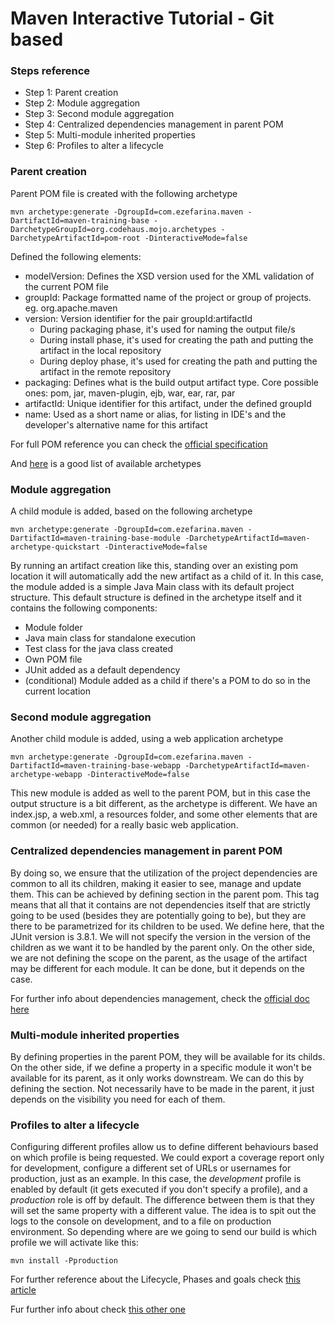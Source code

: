 # Maven Interactive Tutorial - Git based

### Steps reference
* Step 1: Parent creation
* Step 2: Module aggregation
* Step 3: Second module aggregation
* Step 4: Centralized dependencies management in parent POM
* Step 5: Multi-module inherited properties
* Step 6: Profiles to alter a lifecycle

### Parent creation
Parent POM file is created with the following archetype
```
mvn archetype:generate -DgroupId=com.ezefarina.maven -DartifactId=maven-training-base -DarchetypeGroupId=org.codehaus.mojo.archetypes -DarchetypeArtifactId=pom-root -DinteractiveMode=false
```
Defined the following elements:
* modelVersion: Defines the XSD version used for the XML validation of the current POM file
* groupId: Package formatted name of the project or group of projects. eg. org.apache.maven
* version: Version identifier for the pair groupId:artifactId
    - During packaging phase, it's used for naming the output file/s
    - During install phase, it's used for creating the path and putting the artifact in the local repository
    - During deploy phase, it's used for creating the path and putting the artifact in the remote repository
* packaging: Defines what is the build output artifact type. Core possible ones: pom, jar, maven-plugin, ejb, war, ear, rar, par
* artifactId: Unique identifier for this artifact, under the defined groupId
* name: Used as a short name or alias, for listing in IDE's and the developer's alternative name for this artifact

For full POM reference you can check the [official specification](http://maven.apache.org/ref/3.3.9/maven-model/maven.html)

And [here](https://gist.github.com/zbigniewTomczak/4235871) is a good list of available archetypes

### Module aggregation
A child module is added, based on the following archetype
```
mvn archetype:generate -DgroupId=com.ezefarina.maven -DartifactId=maven-training-base-module -DarchetypeArtifactId=maven-archetype-quickstart -DinteractiveMode=false
```
By running an artifact creation like this, standing over an existing pom location it will automatically add the new artifact as a child of it. In this case, the module added is a simple Java Main class with its default project structure.
This default structure is defined in the archetype itself and it contains the following components:
* Module folder
* Java main class for standalone execution
* Test class for the java class created
* Own POM file
* JUnit added as a default dependency
* (conditional) Module added as a child if there's a POM to do so in the current location

### Second module aggregation
Another child module is added, using a web application archetype
```
mvn archetype:generate -DgroupId=com.ezefarina.maven -DartifactId=maven-training-base-webapp -DarchetypeArtifactId=maven-archetype-webapp -DinteractiveMode=false
```
This new module is added as well to the parent POM, but in this case the output structure is a bit different, as the archetype is different. We have an index.jsp, a web.xml, a resources folder, and some other elements that are common (or needed) for a really basic web application.

### Centralized dependencies management in parent POM
By doing so, we ensure that the utilization of the project dependencies are common to all its children, making it easier to see, manage and update them. This can be achieved by defining *<dependencyManagement>* section in the parent pom.
This tag means that all that it contains are not dependencies itself that are strictly going to be used (besides they are potentially going to be), but they are there to be parametrized for its children to be used. We define here, that the JUnit version is 3.8.1. We will not specify the version in the *<dependencies>* version of the children as we want it to be handled by the parent only.
On the other side, we are not defining the scope on the parent, as the usage of the artifact may be different for each module. It can be done, but it depends on the case.

For further info about dependencies management, check the [official doc here](https://maven.apache.org/guides/introduction/introduction-to-dependency-mechanism.html)

### Multi-module inherited properties
By defining properties in the parent POM, they will be available for its childs. On the other side, if we define a property in a specific module it won't be available for its parent, as it only works downstream.
We can do this by defining the *<properties>* section. Not necessarily have to be made in the parent, it just depends on the visibility you need for each of them.

### Profiles to alter a lifecycle
Configuring different profiles allow us to define different behaviours based on which profile is being requested. We could export a coverage report only for development, configure a different set of URLs or usernames for production, just as an example.
In this case, the *development* profile is enabled by default (it gets executed if you don't specify a profile), and a *production* role is off by default. The difference between them is that they will set the same property with a different value. The idea is to spit out the logs to the console on development, and to a file on production environment. So depending where are we going to send our build is which profile we will activate like this:
```
mvn install -Pproduction
```
For further reference about the Lifecycle, Phases and goals check [this article](https://maven.apache.org/guides/introduction/introduction-to-the-lifecycle.html)

Fur further info about check [this other one](http://maven.apache.org/guides/introduction/introduction-to-profiles.html)
